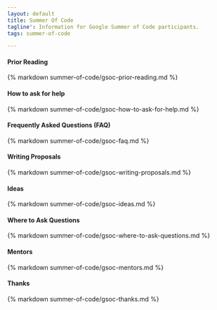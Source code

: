 ```yaml
---
layout: default
title: Summer Of Code
tagline': Information for Google Summer of Code participants.
tags: summer-of-code

---
```


<div class="col-md-12">
  <div class="panel panel-default">
    <div class="panel-heading">
      <h4>
        Prior Reading
        <span class="edit-link pull-right">
          <a href="{% edit_url summer-of-code/gsoc-prior-reading.md %}" target="_blank">
            <i class="fa fa-edit"></i>
          </a>
        </span>  
      </h4>
    </div>
    <div class="panel-body">
      {% markdown summer-of-code/gsoc-prior-reading.md %}
    </div>
  </div>
</div>

<div class="col-md-12">
  <div class="panel panel-default">
    <div class="panel-heading">
      <h4>
        How to ask for help
        <span class="edit-link pull-right">
          <a href="{% edit_url summer-of-code/gsoc-how-to-ask-for-help.md %}" target="_blank">
            <i class="fa fa-edit"></i>
          </a>
        </span> 
      </h4>
    </div>
    <div class="panel-body">
      {% markdown summer-of-code/gsoc-how-to-ask-for-help.md %}
    </div>
  </div>
</div>

<div class="col-md-12">
  <div class="panel panel-default">
    <div class="panel-heading">
      <h4>
        Frequently Asked Questions (FAQ)
        <span class="edit-link pull-right">
          <a href="{% edit_url summer-of-code/gsoc-faq.md %}" target="_blank">
            <i class="fa fa-edit"></i>
          </a>
        </span> 
      </h4>
    </div>
    <div class="panel-body">
      {% markdown summer-of-code/gsoc-faq.md %}
    </div>
  </div>
</div>

<div class="col-md-12">
  <div class="panel panel-default">
    <div class="panel-heading">
      <h4>
        Writing Proposals
        <span class="edit-link pull-right">
          <a href="{% edit_url summer-of-code/gsoc-writing-proposals.md %}" target="_blank">
            <i class="fa fa-edit"></i>
          </a>
        </span> 
      </h4>
    </div>
    <div class="panel-body">
      {% markdown summer-of-code/gsoc-writing-proposals.md %}
    </div>
  </div>
</div>

<div class="col-md-6">
  <div class="panel panel-default">
    <div class="panel-heading">
      <h4>
        Ideas
        <span class="edit-link pull-right">
          <a href="{% edit_url summer-of-code/gsoc-ideas.md %}" target="_blank">
            <i class="fa fa-edit"></i>
          </a>
        </span> 
      </h4>
    </div>
    <div class="panel-body">
      {% markdown summer-of-code/gsoc-ideas.md %}
    </div>
  </div>

  <div class="panel panel-default">
    <div class="panel-heading">
      <h4>
        Where to Ask Questions
        <span class="edit-link pull-right">
          <a href="{% edit_url summer-of-code/gsoc-where-to-ask-questions.md %}" target="_blank">
            <i class="fa fa-edit"></i>
          </a>
        </span> 
      </h4>
    </div>
    <div class="panel-body">
      {% markdown summer-of-code/gsoc-where-to-ask-questions.md %}
    </div>
  </div>
</div>

<div class="col-md-6">
  <div class="panel panel-default">
    <div class="panel-heading">
      <h4>
        Mentors
        <span class="edit-link pull-right">
          <a href="{% edit_url summer-of-code/gsoc-mentors.md %}" target="_blank">
            <i class="fa fa-edit"></i>
          </a>
        </span> 
      </h4>
    </div>
    <div class="panel-body">
      {% markdown summer-of-code/gsoc-mentors.md %}
    </div>
  </div>

  <div class="panel panel-default">
    <div class="panel-heading">
      <h4>
        Thanks
        <span class="edit-link pull-right">
          <a href="{% edit_url summer-of-code/gsoc-thanks.md %}" target="_blank">
            <i class="fa fa-edit"></i>
          </a>
        </span> 
      </h4>
    </div>
    <div class="panel-body">
      {% markdown summer-of-code/gsoc-thanks.md %}
    </div>
  </div>
</div>